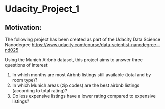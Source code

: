 # Udacity_Project_1


## Motivation:

The following project has been created as part of the Udacity Data Science Nanodegree https://www.udacity.com/course/data-scientist-nanodegree--nd025

Using the Munich Airbnb dataset, this project aims to answer three questions of interest:

1. In which months are most Airbnb listings still available (total and by room type)?
2. In which Munich areas (zip codes) are the best airbnb listings (according to total rating)?
3. Do less expensive listings have a lower rating compared to expensive listings? 
